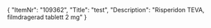 {
  "ItemNr": "109362",
  "Title": "test",
  "Description": "Risperidon TEVA, filmdragerad tablett 2 mg"
}